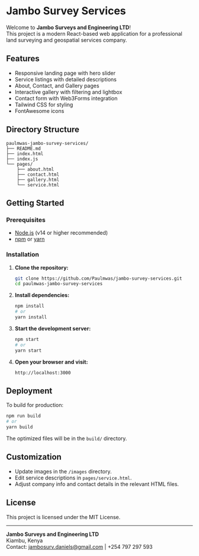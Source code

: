 ﻿# Jambo Survey Services

Welcome to **Jambo Surveys and Engineering LTD**!  
This project is a modern React-based web application for a professional land surveying and geospatial services company.

## Features

- Responsive landing page with hero slider
- Service listings with detailed descriptions
- About, Contact, and Gallery pages
- Interactive gallery with filtering and lightbox
- Contact form with Web3Forms integration
- Tailwind CSS for styling
- FontAwesome icons

## Directory Structure

```
paulmwas-jambo-survey-services/
├── README.md
├── index.html
├── index.js
└── pages/
    ├── about.html
    ├── contact.html
    ├── gallery.html
    └── service.html
```

## Getting Started

### Prerequisites

- [Node.js](https://nodejs.org/) (v14 or higher recommended)
- [npm](https://www.npmjs.com/) or [yarn](https://yarnpkg.com/)

### Installation

1. **Clone the repository:**
   ```bash
   git clone https://github.com/Paulmwas/jambo-survey-services.git
   cd paulmwas-jambo-survey-services
   ```

2. **Install dependencies:**
   ```bash
   npm install
   # or
   yarn install
   ```

3. **Start the development server:**
   ```bash
   npm start
   # or
   yarn start
   ```

4. **Open your browser and visit:**
   ```
   http://localhost:3000
   ```

## Deployment

To build for production:

```bash
npm run build
# or
yarn build
```

The optimized files will be in the `build/` directory.

## Customization

- Update images in the `/images` directory.
- Edit service descriptions in `pages/service.html`.
- Adjust company info and contact details in the relevant HTML files.

## License

This project is licensed under the MIT License.

---

**Jambo Surveys and Engineering LTD**  
Kiambu, Kenya  
Contact: jambosurv.daniels@gmail.com | +254 797 297 593


